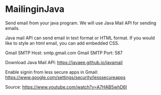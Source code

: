 # MailinginJava
Send email from your java program. We will use Java Mail API for sending emails.

Java mail API can send email in text format or HTML format. If you would like to style an html email, you can add embedded CSS.

Gmail SMTP Host: smtp.gmail.com
Gmail SMTP Port: 587

Download Java Mail API: https://javaee.github.io/javamail

Enable signin from less secure apps in Gmail: https://www.google.com/settings/security/lesssecureapps

Source:
https://www.youtube.com/watch?v=A7HAB5whD6I
